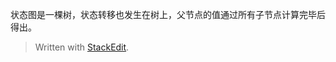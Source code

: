 状态图是一棵树，状态转移也发生在树上，父节点的值通过所有子节点计算完毕后得出。

> Written with [StackEdit](https://stackedit.io/).
<!--stackedit_data:
eyJoaXN0b3J5IjpbLTEzNjcyMjQ2MDRdfQ==
-->